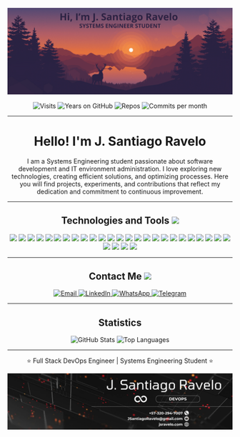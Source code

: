 <p align="center">
  <img src="https://github.com/JunniorRavelo/JunniorRavelo/blob/master/images/portada.webp" alt="Cover" />
</p>

<p align="center">
  <img src="https://badges.pufler.dev/visits/JunniorRavelo/JunniorRavelo" alt="Visits" /> 
  <img src="https://badges.pufler.dev/years/JunniorRavelo" alt="Years on GitHub" /> 
  <img src="https://badges.pufler.dev/repos/JunniorRavelo" alt="Repos" />
  <img src="https://badges.pufler.dev/commits/monthly/JunniorRavelo" alt="Commits per month" />
</p>

---

<h1 align="center">Hello! I'm J. Santiago Ravelo</h1>

<p align="center">
  I am a Systems Engineering student passionate about software development and IT environment administration. I love exploring new technologies, creating efficient solutions, and optimizing processes. Here you will find projects, experiments, and contributions that reflect my dedication and commitment to continuous improvement.
</p>

---

<h2 align="center">Technologies and Tools <img src="https://github.com/ritik307/ritik307/blob/main/images/laptop.gif" width="50"></h2>

<p align="center">
<!-- AWS -->
<img src="https://img.shields.io/badge/-AWS-232F3E?style=flat-square&logo=amazonwebservices&logoColor=white"/>

<!-- Bootstrap -->
<img src="https://img.shields.io/badge/-Bootstrap-563D7C?style=flat-square&logo=bootstrap&logoColor=white"/>

<!-- C -->
<img src="https://img.shields.io/badge/-C-00599C?style=flat-square&logo=c&logoColor=white"/>

<!-- C++ -->
<img src="https://img.shields.io/badge/-C++-00599C?style=flat-square&logo=cplusplus&logoColor=white"/>

<!-- CentOS -->
<img src="https://img.shields.io/badge/-CentOS-262577?style=flat-square&logo=centos&logoColor=white"/>

<!-- CSS3 -->
<img src="https://img.shields.io/badge/-CSS3-1572B6?style=flat-square&logo=css3&logoColor=white"/>

<!-- Debian -->
<img src="https://img.shields.io/badge/-Debian-A81D33?style=flat-square&logo=debian&logoColor=white"/>

<!-- Express -->
<img src="https://img.shields.io/badge/-Express-000000?style=flat-square&logo=express&logoColor=white"/>

<!-- Git -->
<img src="https://img.shields.io/badge/-Git-F05032?style=flat-square&logo=git&logoColor=white"/>

<!-- GitHub -->
<img src="https://img.shields.io/badge/-GitHub-181717?style=flat-square&logo=github&logoColor=white"/>

<!-- Go -->
<img src="https://img.shields.io/badge/-Go-00ADD8?style=flat-square&logo=go&logoColor=white"/>

<!-- Heroku -->
<img src="https://img.shields.io/badge/-Heroku-430098?style=flat-square&logo=heroku&logoColor=white"/>

<!-- HTML5 -->
<img src="https://img.shields.io/badge/-HTML5-E34F26?style=flat-square&logo=html5&logoColor=white"/>

<!-- Java -->
<img src="https://img.shields.io/badge/-Java-E34A86?style=flat-square&logo=oracle&logoColor=white"/>

<!-- JavaScript -->
<img src="https://img.shields.io/badge/-JavaScript-F7DF1E?style=flat-square&logo=javascript&logoColor=black"/>

<!-- Laravel -->
<img src="https://img.shields.io/badge/-Laravel-FF2D20?style=flat-square&logo=laravel&logoColor=white"/>

<!-- MongoDB -->
<img src="https://img.shields.io/badge/-MongoDB-47A248?style=flat-square&logo=mongodb&logoColor=white"/>

<!-- MySQL -->
<img src="https://img.shields.io/badge/-MySQL-4479A1?style=flat-square&logo=mysql&logoColor=white"/>

<!-- Nest.js -->
<img src="https://img.shields.io/badge/-Nest.js-E0234E?style=flat-square&logo=nestjs&logoColor=white"/>

<!-- Next.js -->
<img src="https://img.shields.io/badge/-Next.js-000000?style=flat-square&logo=next.js&logoColor=white"/>

<!-- Node.js -->
<img src="https://img.shields.io/badge/-Node.js-339933?style=flat-square&logo=node.js&logoColor=white"/>

<!-- PHP -->
<img src="https://img.shields.io/badge/-PHP-777BB4?style=flat-square&logo=php&logoColor=white"/>

<!-- PostgREST -->
<img src="https://img.shields.io/badge/-PostgREST-336791?style=flat-square&logo=postgresql&logoColor=white"/>

<!-- Python -->
<img src="https://img.shields.io/badge/-Python-3776AB?style=flat-square&logo=python&logoColor=white"/>

<!-- React -->
<img src="https://img.shields.io/badge/-React-61DAFB?style=flat-square&logo=react&logoColor=black"/>

<!-- React Native -->
<img src="https://img.shields.io/badge/-React%20Native-61DAFB?style=flat-square&logo=react&logoColor=black"/>

<!-- SpringBoot -->
<img src="https://img.shields.io/badge/-SpringBoot-6DB33F?style=flat-square&logo=springboot&logoColor=white"/>

<!-- Ubuntu Server -->
<img src="https://img.shields.io/badge/-Ubuntu%20Server-E95420?style=flat-square&logo=ubuntu&logoColor=white"/>

<!-- WordPress -->
<img src="https://img.shields.io/badge/-WordPress-21759B?style=flat-square&logo=wordpress&logoColor=white"/>

</p>

---

<h2 align="center">Contact Me <img src="https://media0.giphy.com/media/jqNPzdTTxQfOgOqpO4/source.gif" width="50"></h2>

<p align="center">
  <a href="mailto:JSantiagoRavelo@gmail.com">
    <img src="https://img.shields.io/badge/-JSantiagoRavelo@gmail.com-c14438?style=flat-square&logo=Gmail&logoColor=white" alt="Email" />
  </a>
  <a href="https://www.linkedin.com/in/jsravelo/">
    <img src="https://img.shields.io/badge/-J.%20Santiago%20Ravelo-blue?style=flat-square&logo=Linkedin&logoColor=white" alt="LinkedIn" />
  </a>
<a href="https://wa.me/573202947007">
  <img src="https://img.shields.io/badge/-(+57)3202947007-25D366?style=flat-square&logo=WhatsApp&logoColor=white" alt="WhatsApp" />
</a>

  <a href="https://t.me/+573202947007">
    <img src="https://img.shields.io/badge/-(+57)3202947007-blue?style=flat-square&logo=Telegram&logoColor=white" alt="Telegram" />
  </a>
</p>

---

<h2 align="center">Statistics</h2>

<p align="center">
  <img src="https://github-readme-stats.vercel.app/api?username=JunniorRavelo&show_icons=true&theme=radical&line_height=27" alt="GitHub Stats" />
  <img src="https://github-readme-stats.vercel.app/api/top-langs/?username=JunniorRavelo&hide=html,css,java,shaderlab,kotlin,hlsl&theme=radical" alt="Top Languages" />
</p>

---

<p align="center">⭐ Full Stack DevOps Engineer | Systems Engineering Student ⭐</p>

<p align="center">
  <img src="https://github.com/JunniorRavelo/JunniorRavelo/blob/master/images/contact.webp" alt="Contact" />
</p>

